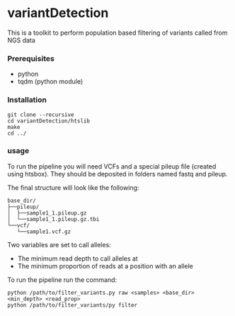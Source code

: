 # variantDetection

This is a toolkit to perform population based filtering of variants called from NGS data

### Prerequisites
* python
* tqdm (python module)

### Installation
```
git clone --recursive
cd variantDetection/htslib
make
cd ../
```

### usage

To run the pipeline you will need VCFs and a special pileup file (created using htsbox).
They should be deposited in folders named fastq and pileup.

The final structure will look like the following:
```
base_dir/
├──pileup/
│  ├──sample1_1.pileup.gz
│  └──sample1_1.pileup.gz.tbi
└──vcf/
   └──sample1.vcf.gz
```

Two variables are set to call alleles:
 - The minimum read depth to call alleles at
 - The minimum proportion of reads at a position with an allele

To run the pipeline run the command:
```
python /path/to/filter_variants.py raw <samples> <base_dir> <min_depth> <read_prop>
python /path/to/filter_variants/py filter
```

